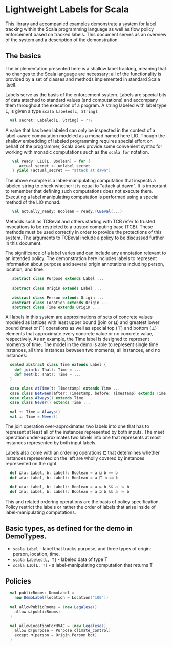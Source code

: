 # Lightweight Labels for Scala

This library and accompanied examples demonstrate a system for label
tracking within the Scala programming language as well as flow policy
enforcement based on tracked labels. This document serves as an
overview of the system and a description of the demonstration.

## The basics

The implementation presented here is a shallow label tracking, meaning
that no changes to the Scala language are necessary; all of the
functionality is provided by a set of classes and methods implemented
in standard Scala itself.

Labels serve as the basis of the enforcement system. Labels are
special bits of data attached to standard values (and computations)
and accompany them throughout the execution of a program. A string
labeled with label type L, is given a type ```scala Labeled[L, String]```.

```scala
  val secret: Labeled[L, String] = ???
```

A value that has been labeled can only be inspected in the context of
a label-aware computation modeled as a monad named here LIO. Though
the shallow embedding of labeled programming requires special effort
on behalf of the programmer, Scala does provide some convenient syntax
for working with monadic computations such as the ```scala for``` notation.

```scala
   val ready: LIO[L, Boolean] = for {
      actual_secret <- unlabel secret
   } yield (actual_secret == "attack at dawn")
```

The above example is a label-manipulating computation that inspects a
labeled string to check whether it is equal to "attack at dawn". It is
important to remember that defining such computations does not execute
them. Executing a label manipulating computation is performed using a
special method of the LIO monad.

```scala
   val actually_ready: Boolean = ready.TCBeval(...)
```

Methods such as TCBeval and others starting with TCB refer to trusted
invocations to be restricted to a trusted computing base (TCB). These
methods must be used correctly in order to provide the protections of
this system. The arguments to TCBeval include a policy to be
discussed further in this document.

The significance of a label varies and can include any annotation
relevant to an intended policy. The demonstration here includes labels
to represent information about purpose and several origin annotations
including person, location, and time.

```scala
   abstract class Purpose extends Label ...
   
   abstract class Origin extends Label ...
   
   abstract class Person extends Origin ...
   abstract class Location extends Origin ...
   abstract class Time extends Origin ...
```

All labels in this system are approximations of sets of concrete
values modeled as lattices with least upper bound (join or ⊔) and
greatest lower bound (meet or ⨅) operations as well as special top (⊤)
and bottom (⊥) elements that approximate every concrete value or no
concrete value, respectively. As an example, the Time label is
designed to represent moments of time. The model in the demo is able
to represent single time instances, all time instances between two
moments, all instances, and no instances:

```scala
  sealed abstract class Time extends Label {
    def join(b: That): Time = ...
    def meet(b: That): Time = ...
  }

  case class AtTime(t: Timestamp) extends Time ...
  case class Between(after: Timestamp, before: Timestamp) extends Time ...
  case class Always() extends Time ...
  case class Never() extends Time ...

  val ⊤: Time = Always()
  val ⊥: Time = Never()
```

The join operation over-approximates two labels into one that has to
represent at least all of the instances represented by both inputs.
The meet operation under-approximates two labels into one that
represents at most instances represented by both input labels.

Labels also come with an ordering operations ⊑ that determines whether
instances represented on the left are wholly covered by instances
represented on the right.

```scala
  def ⊑(a: Label, b: Label): Boolean = a ⊔ b == b
  def ⊒(a: Label, b: Label): Boolean = a ⨅ b == b

  def ⊏(a: Label, b: Label): Boolean = a ⊑ b && a != b
  def ⊐(a: Label, b: Label): Boolean = a ⊒ b && a != b
```

This and related ordering operations are the basis of policy
specification. Policy restrict the labels or rather the order of
labels that arise inside of label-manipulating computations.

## Basic types, as defined for the demo in DemoTypes.

* ```scala Label``` - label that tracks purpose, and three types of origin: person, location, time.
* ```scala Labeled[L, T]``` - labeled data of type T
* ```scala LIO[L, T]``` - a label-manipulating computation that returns T

## Policies

```scala
  val publicRooms: DemoLabel =
    new DemoLabel(location = Location("100"))

  val allowPublicRooms = (new Legalese()
    allow ⊑(publicRooms)
  )

  val allowLocationForHVAC = (new Legalese()
    allow ⊑(purpose = Purpose.climate_control)
    except ⊐(person = Origin.Person.bot)
  )
```
